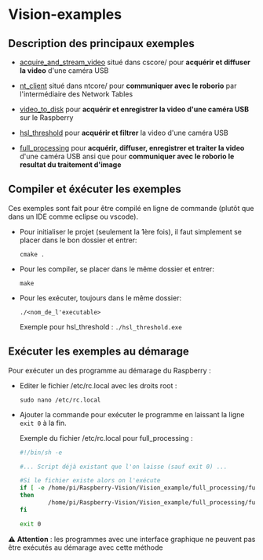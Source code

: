 # Vision-examples

## Description des principaux exemples

- [acquire_and_stream_video](cscore/) situé dans cscore/ pour **acquérir et diffuser la video** d'une caméra USB
    
- [nt_client](ntcore/) situé dans ntcore/ pour **communiquer avec le roborio** par l'intermédiaire des Network Tables

- [video_to_disk](video_to_disk/) pour **acquérir et enregistrer la video d'une caméra USB** sur le Raspberry

- [hsl_threshold](hsl_threshold/) pour **acquérir et filtrer** la video d'une caméra USB

- [full_processing](full_processing/) pour **acquérir, diffuser, enregistrer et traiter la video** d'une caméra USB ansi que pour **communiquer avec le roborio le resultat du traitement d'image**


## Compiler et éxécuter les exemples

Ces exemples sont fait pour être compilé en ligne de commande (plutôt que dans un IDE comme eclipse ou vscode).

- Pour initialiser le projet (seulement la 1ère fois), il faut simplement se placer dans le bon dossier et entrer:

    <code>cmake .</code>

- Pour les compiler, se placer dans le même dossier et entrer:

    <code>make</code>


- Pour les exécuter, toujours dans le même dossier:

    <code>./<nom_de_l'executable></code>
    
    Exemple pour hsl_threshold : <code>./hsl_threshold.exe</code>


## Exécuter les exemples au démarage

Pour exécuter un des programme au démarage du Raspberry :

- Editer le fichier /etc/rc.local avec les droits root :

    <code>sudo nano /etc/rc.local</code>

- Ajouter la commande pour exécuter le programme en laissant la ligne <code>exit 0</code> à la fin.
    
    Exemple du fichier /etc/rc.local pour full_processing :
    ```sh
    #!/bin/sh -e
    
    #... Script déjà existant que l'on laisse (sauf exit 0) ...
    
    #Si le fichier existe alors on l'exécute
    if [ -e /home/pi/Raspberry-Vision/Vision_example/full_processing/full_processing.exe ]
    then
            /home/pi/Raspberry-Vision/Vision_example/full_processing/full_processing.exe &
    fi

    exit 0
    ```

:warning: **Attention** : les programmes avec une interface graphique ne peuvent pas être exécutés au démarage avec cette méthode
